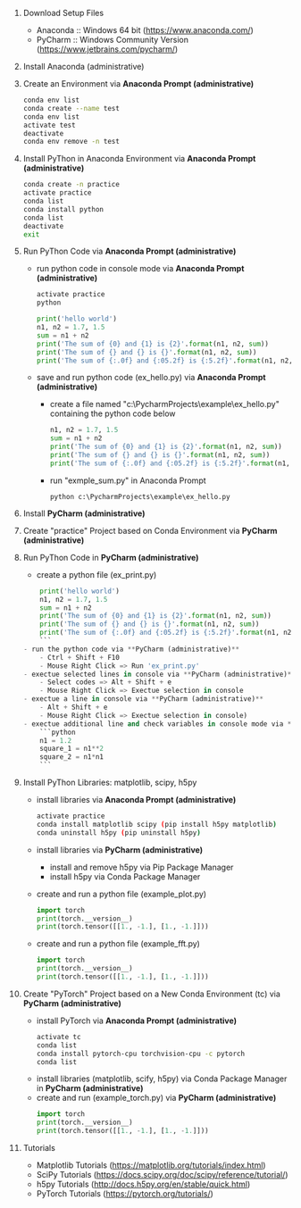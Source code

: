 1. Download Setup Files
    - Anaconda :: Windows 64 bit (https://www.anaconda.com/)
    - PyCharm :: Windows Community Version (https://www.jetbrains.com/pycharm/)

1. Install Anaconda (administrative)

1. Create an Environment via **Anaconda Prompt (administrative)**
     ```bash
    conda env list
    conda create --name test
    conda env list
    activate test
    deactivate
    conda env remove -n test
    ```

1. Install PyThon in Anaconda Environment via **Anaconda Prompt (administrative)**
    ```bash
    conda create -n practice
    activate practice
    conda list
    conda install python
    conda list
    deactivate
    exit
    ```

1. Run PyThon Code via **Anaconda Prompt (administrative)**
    - run python code in console mode via **Anaconda Prompt (administrative)**
        ```bash
        activate practice
        python
        ```
        
        ```python
        print('hello world')
        n1, n2 = 1.7, 1.5
        sum = n1 + n2
        print('The sum of {0} and {1} is {2}'.format(n1, n2, sum))
        print('The sum of {} and {} is {}'.format(n1, n2, sum))
        print('The sum of {:.0f} and {:05.2f} is {:5.2f}'.format(n1, n2, sum))
        ```
    - save and run python code (ex_hello.py) via **Anaconda Prompt (administrative)**
        - create a file named "c:\PycharmProjects\example\ex_hello.py" containing the python code below
            ```python
            n1, n2 = 1.7, 1.5
            sum = n1 + n2
            print('The sum of {0} and {1} is {2}'.format(n1, n2, sum))
            print('The sum of {} and {} is {}'.format(n1, n2, sum))
            print('The sum of {:.0f} and {:05.2f} is {:5.2f}'.format(n1, n2, sum))
            ```
        - run "exmple_sum.py" in Anaconda Prompt 
            ```text
            python c:\PycharmProjects\example\ex_hello.py
            ```
            
1. Install **PyCharm (administrative)**

1. Create "practice" Project based on Conda Environment via **PyCharm (administrative)**

1. Run PyThon Code in **PyCharm (administrative)**
    - create a python file (ex_print.py)
    ```python
        print('hello world')
        n1, n2 = 1.7, 1.5
        sum = n1 + n2
        print('The sum of {0} and {1} is {2}'.format(n1, n2, sum))
        print('The sum of {} and {} is {}'.format(n1, n2, sum))
        print('The sum of {:.0f} and {:05.2f} is {:5.2f}'.format(n1, n2, sum))
        ```
    - run the python code via **PyCharm (administrative)**
        - Ctrl + Shift + F10
        - Mouse Right Click => Run 'ex_print.py'
    - exectue selected lines in console via **PyCharm (administrative)**
        - Select codes => Alt + Shift + e
        - Mouse Right Click => Exectue selection in console
    - exectue a line in console via **PyCharm (administrative)**
        - Alt + Shift + e
        - Mouse Right Click => Exectue selection in console)
    - exectue additional line and check variables in console mode via **PyCharm (administrative)**
        ```python
        n1 = 1.2
        square_1 = n1**2
        square_2 = n1*n1
        ```
    
1. Install PyThon Libraries: matplotlib, scipy, h5py
    - install libraries via **Anaconda Prompt (administrative)**
        ```bash
        activate practice
        conda install matplotlib scipy (pip install h5py matplotlib)
        conda uninstall h5py (pip uninstall h5py)        
        ```
    - install libraries via **PyCharm (administrative)**
        - install and remove h5py via Pip Package Manager
        - install h5py via Conda Package Manager
            
    - create and run a python file (example_plot.py)
        ```python
        import torch
        print(torch.__version__)
        print(torch.tensor([[1., -1.], [1., -1.]]))
        ```        
   
    - create and run a python file (example_fft.py)
        ```python
        import torch
        print(torch.__version__)
        print(torch.tensor([[1., -1.], [1., -1.]]))
        ```        
        
1. Create "PyTorch" Project based on a New Conda Environment (tc) via **PyCharm (administrative)**
    - install PyTorch via **Anaconda Prompt (administrative)**
        ```bash
        activate tc
        conda list
        conda install pytorch-cpu torchvision-cpu -c pytorch
        conda list
        ```    
    - install libraries (matplotlib, scify, h5py) via Conda Package Manager in **PyCharm (administrative)**
    - create and run (example_torch.py) via **PyCharm (administrative)**
        ```python
        import torch
        print(torch.__version__)
        print(torch.tensor([[1., -1.], [1., -1.]]))
        ```
        
1. Tutorials
    - Matplotlib Tutorials (https://matplotlib.org/tutorials/index.html)
    - SciPy Tutorials (https://docs.scipy.org/doc/scipy/reference/tutorial/)
    - h5py Tutorials (http://docs.h5py.org/en/stable/quick.html)
    - PyTorch Tutorials (https://pytorch.org/tutorials/)
